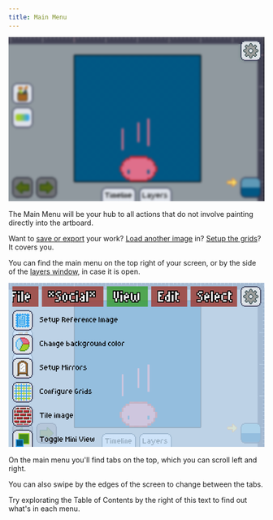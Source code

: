 ```yaml
---
title: Main Menu
---
```

![Main Menu](./mainmenu.png)

The Main Menu will be your hub to all actions that do not involve painting directly into the artboard.

Want to [save or export][save] your work? [Load another image][load] in? [Setup the grids][grid]? It covers you.

You can find the main menu on the top right of your screen, or by the side of the [layers window], in case it is open.

![Main Menu Open](./mainmenu2.png)

On the main menu you'll find tabs on the top, which you can scroll left and right.

You can also swipe by the edges of the screen to change between the tabs.

Try explorating the Table of Contents by the right of this text to find out what's in each menu.

[layers window]: ../layers/index.md
[save]: ../mainmenu/file/save-export.md
[load]: ../mainmenu/file/open-import.md
[grid]: ../mainmenu/view/grids.md